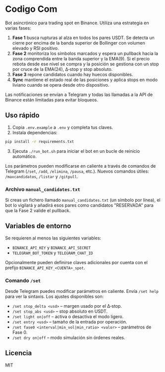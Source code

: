 # Codigo Com

Bot asincrónico para trading spot en Binance.  Utiliza una estrategia en varias fases:

1. **Fase 1** busca rupturas al alza en todos los pares USDT. Se detecta un
   cierre por encima de la banda superior de Bollinger con volumen elevado y RSI
   positivo.
2. **Fase 2** monitoriza los símbolos marcados y espera un pullback hacia la
   zona comprendida entre la banda superior y la EMA(9).  Si el precio rebota
   desde ese nivel se compra y la posición se gestiona con un stop por cruce de
   la EMA(24), Δ‑stop y stop absoluto.
3. **Fase 3** repone candidatos cuando hay huecos disponibles.
4. **Sync** mantiene el estado real de las posiciones y aplica stops en modo
   liviano cuando se opera desde otro dispositivo.

Las notificaciones se envían a Telegram y todas las llamadas a la API de Binance
están limitadas para evitar bloqueos.

## Uso rápido

1. Copia `.env.example` a `.env` y completa tus claves.
2. Instala dependencias:

```bash
pip install -r requirements.txt
```

3. Ejecuta `./run_bot.sh` para iniciar el bot en un bucle de reinicio
automático.

Los parámetros pueden modificarse en caliente a través de comandos de Telegram
(`/set`, `/add`, `/elimina`, `/pausa`, etc.).  Nuevos comandos útiles:
`/maxcandidatos`, `/listar` y `/gitpull`.

### Archivo `manual_candidates.txt`

Si creas un fichero llamado `manual_candidates.txt` (un símbolo por línea), el
bot lo vigilará y añadirá esos pares como candidatos "RESERVADA" para que la
Fase 2 valide el pullback.

## Variables de entorno

Se requieren al menos las siguientes variables:

- `BINANCE_API_KEY` y `BINANCE_API_SECRET`
- `TELEGRAM_BOT_TOKEN` y `TELEGRAM_CHAT_ID`

Opcionalmente pueden definirse claves adicionales por cuenta con el
prefijo `BINANCE_API_KEY_<CUENTA>_spot`.

### Comando `/set`

Desde Telegram puedes modificar parámetros en caliente. Envía `/set help` para
ver la sintaxis.  Los ajustes disponibles son:

- `/set stop_delta <usd>` – margen usado por el Δ‑stop.
- `/set stop_abs <usd>` – stop absoluto en USDT.
- `/set light on|off` – activa o desactiva el modo ligero.
- `/set entry <usd>` – tamaño de la entrada por operación.
- `/set fase0 <interval|min_vol|min_ratio> <valor>` – parámetros de Fase 0.
- `/set dry on|off` – modo simulación sin órdenes reales.

## Licencia

MIT
